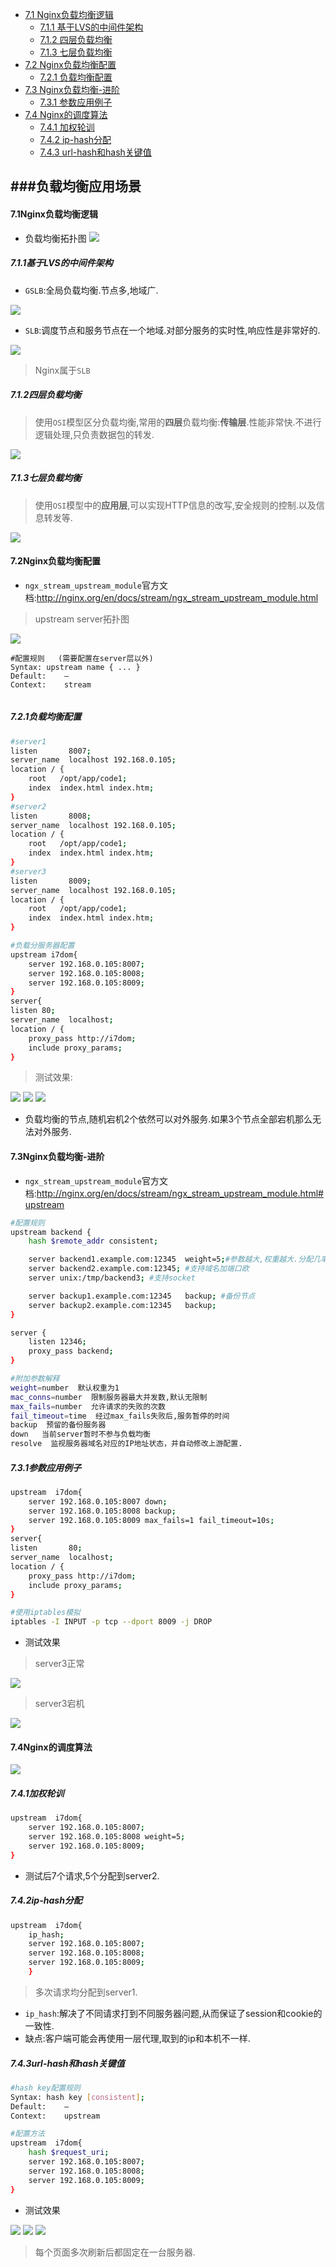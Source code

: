 + [7.1 Nginx负载均衡逻辑](#7.1Nginx负载均衡逻辑)
	+ [7.1.1 基于LVS的中间件架构](#7.1.1基于LVS的中间件架构)
	+ [7.1.2 四层负载均衡](#7.1.2四层负载均衡)
	+ [7.1.3 七层负载均衡](#7.1.3七层负载均衡)
+ [7.2 Nginx负载均衡配置](#7.2Nginx负载均衡配置)
	+ [7.2.1 负载均衡配置](#7.2.1负载均衡配置)
+ [7.3 Nginx负载均衡-进阶](#7.3Nginx负载均衡-进阶)
	+ [7.3.1 参数应用例子](#7.3.1参数应用例子)
+ [7.4 Nginx的调度算法](#7.4Nginx的调度算法)
	+ [7.4.1 加权轮训](#7.4.1加权轮训)
	+ [7.4.2 ip-hash分配](#7.4.2ip-hash分配)
	+ [7.4.3 url-hash和hash关键值](#7.4.3url-hash和hash关键值)





###负载均衡应用场景
-------

#### 7.1Nginx负载均衡逻辑
* 负载均衡拓扑图
![][负载均衡]

##### 7.1.1基于LVS的中间件架构
* `GSLB`:全局负载均衡.节点多,地域广.

![][GSLB]

* `SLB`:调度节点和服务节点在一个地域.对部分服务的实时性,响应性是非常好的.

![][SLB]

> Nginx属于`SLB` 

##### 7.1.2四层负载均衡
>使用`OSI`模型区分负载均衡,常用的**四层**负载均衡:**传输层**.性能非常快.不进行逻辑处理,只负责数据包的转发.

![][leyer4]

##### 7.1.3七层负载均衡
>使用`OSI`模型中的**应用层**,可以实现HTTP信息的改写,安全规则的控制.以及信息转发等.

![][layer7]


#### 7.2Nginx负载均衡配置
* `ngx_stream_upstream_module`官方文档:<http://nginx.org/en/docs/stream/ngx_stream_upstream_module.html>

> upstream server拓扑图

![][upstream-server]

```bsh
#配置规则   (需要配置在server层以外)
Syntax:	upstream name { ... }
Default:	—
Context:	stream


```

##### 7.2.1负载均衡配置

```bash
#server1
listen       8007;
server_name  localhost 192.168.0.105;
location / {
	root   /opt/app/code1;
	index  index.html index.htm;
}
#server2
listen       8008;
server_name  localhost 192.168.0.105;
location / {
	root   /opt/app/code1;
	index  index.html index.htm;
}
#server3
listen       8009;
server_name  localhost 192.168.0.105;
location / {
	root   /opt/app/code1;
	index  index.html index.htm;
}

#负载分服务器配置
upstream i7dom{
	server 192.168.0.105:8007;
	server 192.168.0.105:8008;
	server 192.168.0.105:8009;
}
server{
listen 80;
server_name  localhost;
location / {
	proxy_pass http://i7dom;
	include proxy_params;
}
```

> 测试效果:

![][upstream-1]
![][upstream-2]
![][upstream-3] 

* 负载均衡的节点,随机宕机2个依然可以对外服务.如果3个节点全部宕机那么无法对外服务.


#### 7.3Nginx负载均衡-进阶

* `ngx_stream_upstream_module`官方文档:<http://nginx.org/en/docs/stream/ngx_stream_upstream_module.html#upstream>

```bash
#配置规则
upstream backend {
    hash $remote_addr consistent;

    server backend1.example.com:12345  weight=5;#参数越大,权重越大.分配几率高
    server backend2.example.com:12345; #支持域名加端口欧
    server unix:/tmp/backend3; #支持socket

    server backup1.example.com:12345   backup; #备份节点
    server backup2.example.com:12345   backup;
}

server {
    listen 12346;
    proxy_pass backend;
}

#附加参数解释
weight=number  默认权重为1
mac_conns=number  限制服务器最大并发数,默认无限制
max_fails=number  允许请求的失败的次数
fail_timeout=time  经过max_fails失败后,服务暂停的时间
backup  预留的备份服务器
down   当前server暂时不参与负载均衡
resolve  监视服务器域名对应的IP地址状态，并自动修改上游配置.

```

##### 7.3.1参数应用例子
```bash
upstream  i7dom{
    server 192.168.0.105:8007 down;
    server 192.168.0.105:8008 backup;
    server 192.168.0.105:8009 max_fails=1 fail_timeout=10s;
}
server{
listen       80;
server_name  localhost;
location / {
    proxy_pass http://i7dom;
    include proxy_params;
}

#使用iptables模拟
iptables -I INPUT -p tcp --dport 8009 -j DROP
```

* 测试效果

> server3正常

![][server3-up] 

> server3宕机

![][server3-down]

#### 7.4Nginx的调度算法
![][hash-dispatch]


##### 7.4.1加权轮训
```bash
upstream  i7dom{
    server 192.168.0.105:8007;
    server 192.168.0.105:8008 weight=5;
    server 192.168.0.105:8009;
}
```

* 测试后7个请求,5个分配到server2.

##### 7.4.2ip-hash分配
```bash
upstream  i7dom{
    ip_hash;
    server 192.168.0.105:8007;
    server 192.168.0.105:8008;
    server 192.168.0.105:8009;
    }
```
> 多次请求均分配到server1.

* `ip_hash`:解决了不同请求打到不同服务器问题,从而保证了session和cookie的一致性.
* 缺点:客户端可能会再使用一层代理,取到的ip和本机不一样.

##### 7.4.3url-hash和hash关键值
```bash
#hash key配置规则
Syntax:	hash key [consistent];
Default:	—
Context:	upstream

#配置方法
upstream  i7dom{
    hash $request_uri;
    server 192.168.0.105:8007;
    server 192.168.0.105:8008;
    server 192.168.0.105:8009;
}

```
* 测试效果

![][url-1]
![][url-2]
![][url-3]
> 每个页面多次刷新后都固定在一台服务器.












[负载均衡]:./负载均衡.png
[GSLB]:./GSLB.png
[SLB]:./SLB.png
[leyer4]:./leyer4.png
[layer7]:./layer7.png
[upstream-server]:./upstream-server.png
[upstream-1]:./upstream-1.png 
[upstream-2]:./upstream-2.png
[upstream-3]:./upstream-3.png
[server3-up]:./server3-up.png
[server3-down]:./server3-down.png
[hash-dispatch]:./hash-dispatch.png
[url-1]:./url-1.png
[url-2]:./url-2.png
[url-3]:./url-3.png


